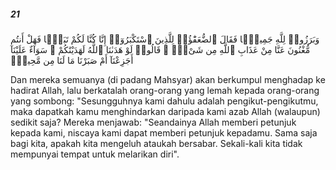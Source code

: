 ##### 21

<span class="ayah">وَبَرَزُوا۟ لِلَّهِ جَمِيعًۭا فَقَالَ ٱلضُّعَفَٰٓؤُا۟ لِلَّذِينَ ٱسْتَكْبَرُوٓا۟ إِنَّا كُنَّا لَكُمْ تَبَعًۭا فَهَلْ أَنتُم مُّغْنُونَ عَنَّا مِنْ عَذَابِ ٱللَّهِ مِن شَىْءٍۢ ۚ قَالُوا۟ لَوْ هَدَىٰنَا ٱللَّهُ لَهَدَيْنَٰكُمْ ۖ سَوَآءٌ عَلَيْنَآ أَجَزِعْنَآ أَمْ صَبَرْنَا مَا لَنَا مِن مَّحِيصٍۢ</span>

<span class="ayah_translation">Dan mereka semuanya (di padang Mahsyar) akan berkumpul menghadap ke hadirat Allah, lalu berkatalah orang-orang yang lemah kepada orang-orang yang sombong: "Sesungguhnya kami dahulu adalah pengikut-pengikutmu, maka dapatkah kamu menghindarkan daripada kami azab Allah (walaupun) sedikit saja? Mereka menjawab: "Seandainya Allah memberi petunjuk kepada kami, niscaya kami dapat memberi petunjuk kepadamu. Sama saja bagi kita, apakah kita mengeluh ataukah bersabar. Sekali-kali kita tidak mempunyai tempat untuk melarikan diri".</span>
